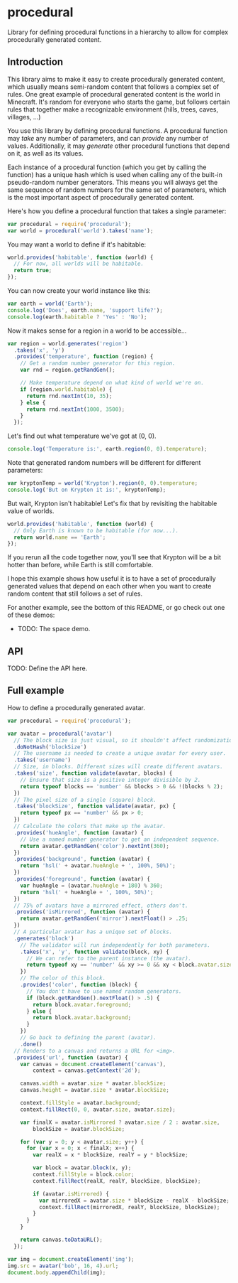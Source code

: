 procedural
==========

Library for defining procedural functions in a hierarchy to allow for complex
procedurally generated content.


Introduction
------------

This library aims to make it easy to create procedurally generated content,
which usually means semi-random content that follows a complex set of rules.
One great example of procedural generated content is the world in Minecraft.
It's random for everyone who starts the game, but follows certain rules that
together make a recognizable environment (hills, trees, caves, villages, ...)

You use this library by defining procedural functions. A procedural function
may *take* any number of parameters, and can *provide* any number of values.
Additionally, it may *generate* other procedural functions that depend on it,
as well as its values.

Each instance of a procedural function (which you get by calling the function)
has a unique hash which is used when calling any of the built-in pseudo-random
number generators. This means you will always get the same sequence of random
numbers for the same set of parameters, which is the most important aspect of
procedurally generated content.

Here's how you define a procedural function that takes a single parameter:

```javascript
var procedural = require('procedural');
var world = procedural('world').takes('name');
```

You may want a world to define if it's habitable:

```javascript
world.provides('habitable', function (world) {
  // For now, all worlds will be habitable.
  return true;
});
```

You can now create your world instance like this:

```javascript
var earth = world('Earth');
console.log('Does', earth.name, 'support life?');
console.log(earth.habitable ? 'Yes' : 'No');
```

Now it makes sense for a region in a world to be accessible...

```javascript
var region = world.generates('region')
  .takes('x', 'y')
  .provides('temperature', function (region) {
    // Get a random number generator for this region.
    var rnd = region.getRandGen();

    // Make temperature depend on what kind of world we're on.
    if (region.world.habitable) {
      return rnd.nextInt(10, 35);
    } else {
      return rnd.nextInt(1000, 3500);
    }
  });
```

Let's find out what temperature we've got at (0, 0).

```javascript
console.log('Temperature is:', earth.region(0, 0).temperature);
```

Note that generated random numbers will be different for different parameters:

```javascript
var kryptonTemp = world('Krypton').region(0, 0).temperature;
console.log('But on Krypton it is:', kryptonTemp);
```

But wait, Krypton isn't habitable! Let's fix that by revisiting the habitable
value of worlds.

```javascript
world.provides('habitable', function (world) {
  // Only Earth is known to be habitable (for now...).
  return world.name == 'Earth';
});
```

If you rerun all the code together now, you'll see that Krypton will be a bit
hotter than before, while Earth is still comfortable.

I hope this example shows how useful it is to have a set of procedurally
generated values that depend on each other when you want to create random
content that still follows a set of rules.

For another example, see the bottom of this README, or go check out one of
these demos:

* TODO: The space demo.


API
---

TODO: Define the API here.


Full example
------------

How to define a procedurally generated avatar.

```javascript
var procedural = require('procedural');

var avatar = procedural('avatar')
  // The block size is just visual, so it shouldn't affect randomization.
  .doNotHash('blockSize')
  // The username is needed to create a unique avatar for every user.
  .takes('username')
  // Size, in blocks. Different sizes will create different avatars.
  .takes('size', function validate(avatar, blocks) {
    // Ensure that size is a positive integer divisible by 2.
    return typeof blocks == 'number' && blocks > 0 && !(blocks % 2);
  })
  // The pixel size of a single (square) block.
  .takes('blockSize', function validate(avatar, px) {
    return typeof px == 'number' && px > 0;
  })
  // Calculate the colors that make up the avatar.
  .provides('hueAngle', function (avatar) {
    // Use a named number generator to get an independent sequence.
    return avatar.getRandGen('color').nextInt(360);
  })
  .provides('background', function (avatar) {
    return 'hsl(' + avatar.hueAngle + ', 100%, 50%)';
  })
  .provides('foreground', function (avatar) {
    var hueAngle = (avatar.hueAngle + 180) % 360;
    return 'hsl(' + hueAngle + ', 100%, 50%)';
  })
  // 75% of avatars have a mirrored effect, others don't.
  .provides('isMirrored', function (avatar) {
    return avatar.getRandGen('mirror').nextFloat() > .25;
  })
  // A particular avatar has a unique set of blocks.
  .generates('block')
    // The validator will run independently for both parameters.
    .takes('x', 'y', function validate(block, xy) {
      // We can refer to the parent instance (the avatar).
      return typeof xy == 'number' && xy >= 0 && xy < block.avatar.size;
    })
    // The color of this block.
    .provides('color', function (block) {
      // You don't have to use named random generators.
      if (block.getRandGen().nextFloat() > .5) {
        return block.avatar.foreground;
      } else {
        return block.avatar.background;
      }
    })
    // Go back to defining the parent (avatar).
    .done()
  // Renders to a canvas and returns a URL for <img>.
  .provides('url', function (avatar) {
    var canvas = document.createElement('canvas'),
        context = canvas.getContext('2d');

    canvas.width = avatar.size * avatar.blockSize;
    canvas.height = avatar.size * avatar.blockSize;

    context.fillStyle = avatar.background;
    context.fillRect(0, 0, avatar.size, avatar.size);

    var finalX = avatar.isMirrored ? avatar.size / 2 : avatar.size,
        blockSize = avatar.blockSize;

    for (var y = 0; y < avatar.size; y++) {
      for (var x = 0; x < finalX; x++) {
        var realX = x * blockSize, realY = y * blockSize;

        var block = avatar.block(x, y);
        context.fillStyle = block.color;
        context.fillRect(realX, realY, blockSize, blockSize);

        if (avatar.isMirrored) {
          var mirroredX = avatar.size * blockSize - realX - blockSize;
          context.fillRect(mirroredX, realY, blockSize, blockSize);
        }
      }
    }

    return canvas.toDataURL();
  });

var img = document.createElement('img');
img.src = avatar('bob', 16, 4).url;
document.body.appendChild(img);
```
